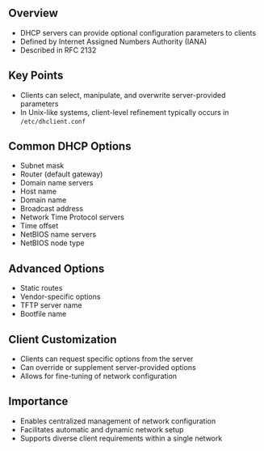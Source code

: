 ## Overview

- DHCP servers can provide optional configuration parameters to clients
- Defined by Internet Assigned Numbers Authority (IANA)
- Described in RFC 2132

## Key Points

- Clients can select, manipulate, and overwrite server-provided parameters
- In Unix-like systems, client-level refinement typically occurs in `/etc/dhclient.conf`

## Common DHCP Options

- Subnet mask
- Router (default gateway)
- Domain name servers
- Host name
- Domain name
- Broadcast address
- Network Time Protocol servers
- Time offset
- NetBIOS name servers
- NetBIOS node type

## Advanced Options

- Static routes
- Vendor-specific options
- TFTP server name
- Bootfile name

## Client Customization

- Clients can request specific options from the server
- Can override or supplement server-provided options
- Allows for fine-tuning of network configuration

## Importance

- Enables centralized management of network configuration
- Facilitates automatic and dynamic network setup
- Supports diverse client requirements within a single network